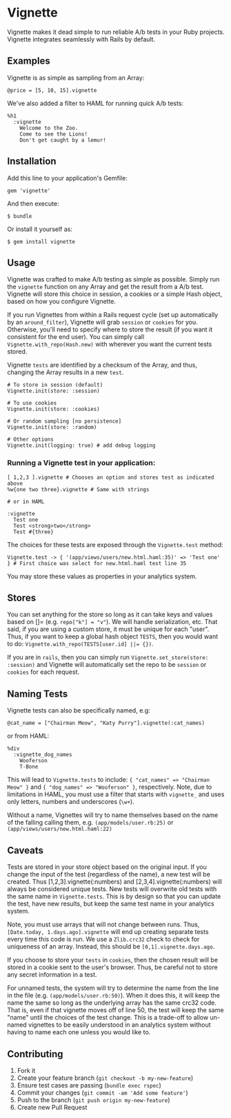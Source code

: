 # Vignette

Vignette makes it dead simple to run reliable A/b tests in your Ruby projects.  Vignette integrates seamlessly with Rails by default.

## Examples

Vignette is as simple as sampling from an Array:

    @price = [5, 10, 15].vignette

We've also added a filter to HAML for running quick A/b tests:

    %h1
      :vignette
        Welcome to the Zoo.
        Come to see the Lions!
        Don't get caught by a lemur!

## Installation

Add this line to your application's Gemfile:

    gem 'vignette'

And then execute:

    $ bundle

Or install it yourself as:

    $ gem install vignette

## Usage

Vignette was crafted to make A/b testing as simple as possible.  Simply run the `vignette` function on any Array and get the result from a A/b test.  Vignette will store this choice in session, a cookies or a simple Hash object, based on how you configure Vignette.

If you run Vignettes from within a Rails request cycle (set up automatically by an `around_filter`), Vignette will grab `session` or `cookies` for you.  Otherwise, you'll need to specify where to store the result (if you want it consistent for the end user).  You can simply call `Vignette.with_repo(Hash.new)` with wherever you want the current tests stored.

Vignette `tests` are identified by a checksum of the Array, and thus, changing the Array results in a new `test`.
  
    # To store in session (default)
    Vignette.init(store: :session)

    # To use cookies
    Vignette.init(store: :cookies)

    # Or random sampling [no persistence]
    Vignette.init(store: :random)

    # Other options
    Vignette.init(logging: true) # add debug logging

### Running a Vignette test in your application:

    [ 1,2,3 ].vignette # Chooses an option and stores test as indicated above
    %w{one two three}.vignette # Same with strings

    # or in HAML

    :vignette
      Test one
      Test <strong>two</strong>
      Test #{three}

The choices for these tests are exposed through the `Vignette.test` method:

    Vignette.test -> { '(app/views/users/new.html.haml:35)' => 'Test one' } # First choice was select for new.html.haml test line 35

You may store these values as properties in your analytics system.

## Stores

You can set anything for the store so long as it can take keys and values based on []= (e.g. `repo["k"] = "v"`).  We will handle serialization, etc.  That said, if you are using a custom store, it must be unique for each "user".  Thus, if you want to keep a global hash object `TESTS`, then you would want to do: `Vignette.with_repo(TESTS[user.id] ||= {})`.

If you are in `rails`, then you can simply run `Vignette.set_store(store: :session)` and Vignette will automatically set the repo to be `session` or `cookies` for each request.

## Naming Tests

Vignette tests can also be specifically named, e.g:

    @cat_name = ["Chairman Meow", "Katy Purry"].vignette(:cat_names)


or from HAML:

    %div
      :vignette_dog_names
        Wooferson
        T-Bone

This will lead to `Vignette.tests` to include: `{ "cat_names" => "Chairman Meow" }` and `{ "dog_names" => "Wooferson" }`, respectively.  Note, due to limitations in HAML, you must use a filter that starts with `vignette_` and uses only letters, numbers and underscores (`\w+`).

Without a name, Vignettes will try to name themselves based on the name of the falling calling them, e.g. `(app/models/user.rb:25)` or `(app/views/users/new.html.haml:22)`

## Caveats

Tests are stored in your store object based on the original input.  If you change the input of the test (regardless of the name), a new test will be created.  Thus [1,2,3].vignette(:numbers) and [2,3,4].vignette(:numbers) will always be considered unique tests.  New tests will overwrite old tests with the same name in `Vignette.tests`.  This is by design so that you can update the test, have new results, but keep the same test name in your analytics system.

Note, you must use arrays that will not change between runs.  Thus, `[Date.today, 1.days.ago].vignette` will end up creating separate tests every time this code is run.  We use a `Zlib.crc32` check to check for uniqueness of an array.  Instead, this should be `[0,1].vignette.days.ago`.

If you choose to store your `tests` in `cookies`, then the chosen result will be stored in a cookie sent to the user's browser.  Thus, be careful not to store any secret information in a test.

For unnamed tests, the system will try to determine the name from the line in the file (e.g. `(app/models/user.rb:50)`).  When it does this, it will keep the name the same so long as the underlying array has the same crc32 code.  That is, even if that vignette moves off of line 50, the test will keep the same "name" until the choices of the test change.  This is a trade-off to allow un-named vignettes to be easily understood in an analytics system without having to name each one unless you would like to.

## Contributing

1. Fork it
2. Create your feature branch (`git checkout -b my-new-feature`)
3. Ensure test cases are passing (`bundle exec rspec`)
4. Commit your changes (`git commit -am 'Add some feature'`)
5. Push to the branch (`git push origin my-new-feature`)
6. Create new Pull Request
